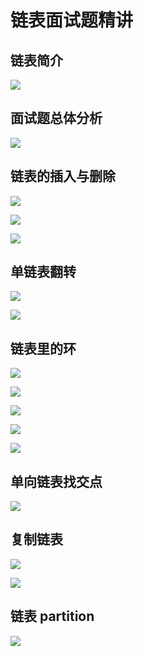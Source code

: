 # 链表面试题精讲

## 链表简介

![](ll1.jpg)

## 面试题总体分析

![](ll2.jpg)

## 链表的插入与删除

![](ll3.jpg)

![](ll4.jpg)

![](ll5.jpg)

## 单链表翻转

![](ll6.jpg)

![](ll7.jpg)

## 链表里的环

![](ll8.jpg)

![](ll9.jpg)

![](ll10.jpg)

![](ll11.jpg)

![](ll12.jpg)

## 单向链表找交点

![](ll13.jpg)

## 复制链表

![](ll14.jpg)

![](ll15.jpg)

## 链表 partition

![](ll16.jpg)


